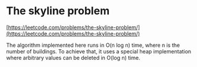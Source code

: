 # The skyline problem

[https://leetcode.com/problems/the-skyline-problem/](https://leetcode.com/problems/the-skyline-problem/)

The algorithm implemented here runs in O(n log n) time, where n is the number of buildings. To achieve that, it uses a special heap implementation where arbitrary values can be deleted in O(log n) time.
